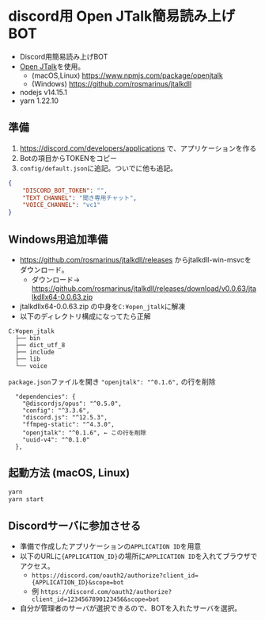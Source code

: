 # discord用 Open JTalk簡易読み上げBOT

* Discord用簡易読み上げBOT
* [Open JTalk](http://open-jtalk.sp.nitech.ac.jp/)を使用。
  * (macOS,Linux) https://www.npmjs.com/package/openjtalk
  * (Windows) https://github.com/rosmarinus/jtalkdll
* nodejs v14.15.1
* yarn 1.22.10

## 準備

1. https://discord.com/developers/applications で、アプリケーションを作る
1. Botの項目からTOKENをコピー
1. `config/default.json`に追記。ついでに他も追記。

```json
{
    "DISCORD_BOT_TOKEN": "",
    "TEXT_CHANNEL": "聞き専用チャット",
    "VOICE_CHANNEL": "vc1"
}
```

## Windows用追加準備

* https://github.com/rosmarinus/jtalkdll/releases からjtalkdll-win-msvcをダウンロード。
  * ダウンロード→ https://github.com/rosmarinus/jtalkdll/releases/download/v0.0.63/jtalkdllx64-0.0.63.zip
* jtalkdllx64-0.0.63.zip の中身を`C:¥open_jtalk`に解凍
* 以下のディレクトリ構成になってたら正解

```
C:¥open_jtalk
  ├── bin
  ├── dict_utf_8
  ├── include
  ├── lib
  └── voice
```

`package.json`ファイルを開き `"openjtalk": "^0.1.6",` の行を削除

```
  "dependencies": {
    "@discordjs/opus": "^0.5.0",
    "config": "^3.3.6",
    "discord.js": "^12.5.3",
    "ffmpeg-static": "^4.3.0",
    "openjtalk": "^0.1.6", ← この行を削除
    "uuid-v4": "^0.1.0"
  },
```

## 起動方法 (macOS, Linux)

```sh
yarn
yarn start
```

## Discordサーバに参加させる

* 準備で作成したアプリケーションの`APPLICATION ID`を用意
* 以下のURLに`{APPLICATION_ID}`の場所に`APPLICATION ID`を入れてブラウザでアクセス。
  * `https://discord.com/oauth2/authorize?client_id={APPLICATION_ID}&scope=bot`
  * 例 `https://discord.com/oauth2/authorize?client_id=1234567890123456&scope=bot`
* 自分が管理者のサーバが選択できるので、BOTを入れたサーバを選択。

